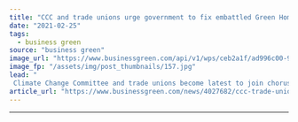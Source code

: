 ```yaml
---
title: "CCC and trade unions urge government to fix embattled Green Homes Grant Scheme"
date: "2021-02-25"
tags: 
  - business green
source: "business green"
image_url: "https://www.businessgreen.com/api/v1/wps/ceb2a1f/ad996c00-978f-4cc5-869b-3217efc73e54/8/engineer-roof-solar-panels-185x114.jpg"
image_fp: "/assets/img/post_thumbnails/157.jpg"
lead: "
 Climate Change Committee and trade unions become latest to join chorus of calls for government to rescue its flagship green home retrofit programme ..."
article_url: "https://www.businessgreen.com/news/4027682/ccc-trade-unions-urge-government-fix-embattled-green-homes-grant-scheme"
---
```


---

